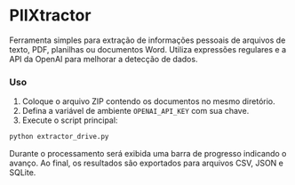 # PIIXtractor

Ferramenta simples para extração de informações pessoais de arquivos de texto,
PDF, planilhas ou documentos Word. Utiliza expressões regulares e a API da
OpenAI para melhorar a detecção de dados.

### Uso

1. Coloque o arquivo ZIP contendo os documentos no mesmo diretório.
2. Defina a variável de ambiente `OPENAI_API_KEY` com sua chave.
3. Execute o script principal:

```bash
python extractor_drive.py
```

Durante o processamento será exibida uma barra de progresso indicando o avanço.
Ao final, os resultados são exportados para arquivos CSV, JSON e SQLite.
